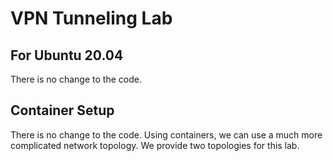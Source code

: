 # VPN Tunneling Lab

## For Ubuntu 20.04 

There is no change to the code. 

## Container Setup

There is no change to the code. 
Using containers, we can use a much more complicated network topology.
We provide two topologies for this lab. 

